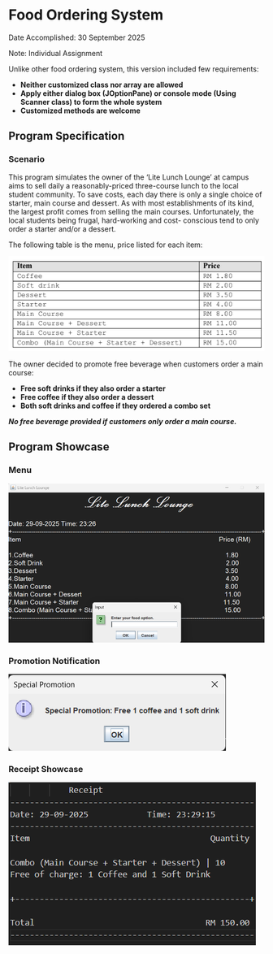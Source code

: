 
# Food Ordering System
Date Accomplished: 30 September 2025 

Note: Individual Assignment

Unlike other food ordering system, this version included few requirements:
* __Neither customized class nor array are allowed__
* __Apply either dialog box (JOptionPane) or console mode (Using Scanner class) to form the whole system__
* __Customized methods are welcome__

## Program Specification
### Scenario
This program simulates the owner of the ‘Lite Lunch Lounge’ at campus aims to sell daily a reasonably-priced three-course 
lunch to the local student community. To save costs, each day there is only a single choice of starter, 
main course and dessert. As with most establishments of its kind, the largest profit comes from 
selling the main courses. Unfortunately, the local students being frugal, hard-working and cost- 
conscious tend to only order a starter and/or a dessert.

The following table is the menu, price listed for each item:

![Table Menu](https://github.com/Wiik415/Food-Ordering-System/blob/main/java-version/CampusAssignmentVer/images/Table_Menu.png)

The owner decided to promote free beverage when customers order a main course:
* __Free soft drinks if they also order a starter__
* __Free coffee if they also order a dessert__
* __Both soft drinks and coffee if they ordered a combo set__

**_No free beverage provided if customers only order a main course._** 

## Program Showcase
### Menu
![Main Menu](https://github.com/Wiik415/Food-Ordering-System/blob/main/java-version/CampusAssignmentVer/images/FOS_MenuShowcase1.png)

### Promotion Notification
![Promotion showcase](https://github.com/Wiik415/Food-Ordering-System/blob/main/java-version/CampusAssignmentVer/images/FOS_MenuShowcase6.png)

### Receipt Showcase
![Receipt Showcase](https://github.com/Wiik415/Food-Ordering-System/blob/main/java-version/CampusAssignmentVer/images/FOS_MenuShowcase8.png)

